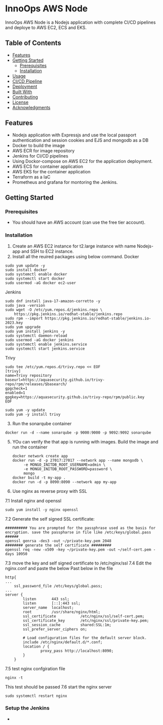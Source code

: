 # InnoOps AWS Node

InnoOps AWS Node is a Nodejs application with complete CI/CD pipelines and deploye to AWS EC2, ECS and EKS.

## Table of Contents
- [Features](#features)
- [Getting Started](#getting-started)
  - [Prerequisites](#prerequisites)
  - [Installation](#installation)
- [Usage](#usage)
- [CI/CD Pipeline](#cicd-pipeline)
- [Deployment](#deployment)
- [Built With](#built-with)
- [Contributing](#contributing)
- [License](#license)
- [Acknowledgments](#acknowledgments)

## Features
- Nodejs application with Expressjs and use the local passport authentication and session cookies and EJS and mongodb as a DB
- Docker to build the image
- AWS ECR for image repository
- Jenkins for CI/CD pipelines
- Using Dockor-compose on AWS EC2 for the application deployment.
- AWS ECS for container application
- AWS EKS for the container application
- Terraform as a IaC
- Prometheus and grafana for montoring the Jenkins.

## Getting Started

### Prerequisites
- You should have an AWS account (can use the free tier account).

### Installation
1. Create an AWS EC2 instance for t2.large instance with name Nodejs-app and SSH to EC2 instance.
2. Install all the reuired packages using below command.
Docker
```
sudo yum update -y
sudo install docker
sudo systemctl enable docker
sudo systemctl start docker
sudo usermod -aG docker ec2-user
```
Jenkins
```
sudo dnf install java-17-amazon-corretto -y
sudo java -version
sudo wget -O /etc/yum.repos.d/jenkins.repo \
    https://pkg.jenkins.io/redhat-stable/jenkins.repo
sudo rpm --import https://pkg.jenkins.io/redhat-stable/jenkins.io-2023.key
sudo yum upgrade
sudo yum install jenkins -y
sudo systemctl daemon-reload
sudo usermod -aG docker jenkins
sudo systemctl enable jenkins.service
sudo systemctl start jenkins.service
```
Trivy
```
sudo tee /etc/yum.repos.d/trivy.repo << EOF
[trivy]
name=Trivy repository
baseurl=https://aquasecurity.github.io/trivy-repo/rpm/releases/$basearch/
gpgcheck=1
enabled=1
gpgkey=https://aquasecurity.github.io/trivy-repo/rpm/public.key
EOF

sudo yum -y update
sudo yum -y install trivy
```

3. Run the sonarqube container
```
docker run -d --name sonarqube -p 9000:9000 -p 9092:9092 sonarqube
```

5. YOu can verify the that app is running with images.
   Build the image and run the container
   ```
   docker network create app
   docker run -d -p 27017:27017 --network app --name mongodb \
        -e MONGO_INITDB_ROOT_USERNAME=admin \
        -e MONGO_INITDB_ROOT_PASSWORD=password \
        mongo
   docker build -t my-app .
   docker run -d -p 8090:8090 --network app my-app
   ```
7. Use nginx as reverse proxy with SSL 

7.1 Install nginx and openssl
```
sudo yum install -y nginx openssl
```
7.2 Generate the self signed SSL certificate:
```
########## You are prompted for the passphrase used as the basis for encryption. save the passpharse in file like /etc/keys/global.pass ######
openssl genrsa -des3 -out ~/private-key.pem 2048
######## generate the self certificate #########
openssl req -new -x509 -key ~/private-key.pem -out ~/self-cert.pem -days 10950
```
7.3 move the key and self signed certificate to /etc/nginx/ssl
7.4 Edit the nginx.conf and paste the below 
Past below in the file
```
http{
...
    ssl_password_file /etc/keys/global.pass;
...
server {
        listen       443 ssl;
        listen       [::]:443 ssl;
        server_name  localhost;
        root         /usr/share/nginx/html;
        ssl_certificate           /etc/nginx/ssl/self-cert.pem;
        ssl_certificate_key       /etc/nginx/ssl/private-key.pem;
        ssl_session_cache         shared:SSL:1m;
        ssl_prefer_server_ciphers on;

        # Load configuration files for the default server block.
        include /etc/nginx/default.d/*.conf;
        location / {
                proxy_pass http://localhost:8090;
        }
    }
```
7.5 test nginx confgiration file
```
nginx -t
```
This test should be passed
7.6 start the nginx server
```
sudo systemctl restart nginx
```

### Setup the Jenkins 
- 

